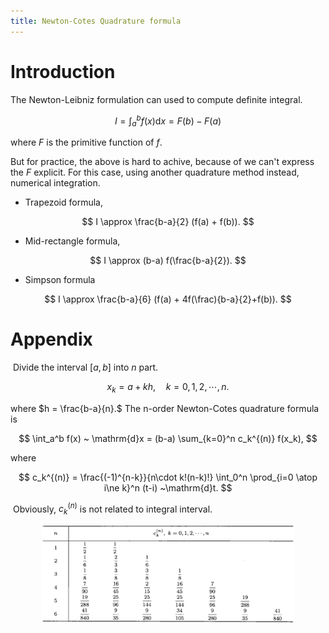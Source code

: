 ```yaml
---
title: Newton-Cotes Quadrature formula
---
```


# Introduction

The Newton-Leibniz formulation can used to compute definite integral.

$$
I = \int_a^b f(x) \mathrm{d}x = F(b) - F(a)
$$

where $F$ is the primitive function of $f$.

But for practice, the above is hard to achive, because of 
we can't express the $F$ explicit.
For this case, using another quadrature method instead, 
numerical integration.

- Trapezoid formula, 

$$
I \approx \frac{b-a}{2} (f(a) + f(b)).
$$

- Mid-rectangle formula,

$$
I \approx (b-a) f(\frac{b-a}{2}).
$$

- Simpson formula

$$
I \approx \frac{b-a}{6} (f(a) + 4f(\frac){b-a}{2}+f(b)).
$$

# Appendix

​	Divide the interval $[a, b]$ into $n$ part.

$$
x_k = a+kh, \quad k=0,1,2, \cdots, n.
$$

where $h = \frac{b-a}{n}.$ The n-order Newton-Cotes quadrature formula is 

$$
\int_a^b f(x) ~ \mathrm{d}x = 
(b-a) \sum_{k=0}^n c_k^{(n)} f(x_k),
$$

where

$$
c_k^{(n)} = \frac{(-1)^{n-k}}{n\cdot k!(n-k)!}
\int_0^n \prod_{i=0 \atop i\ne k}^n (t-i) 
~\mathrm{d}t.
$$

​	Obviously,  $c_k^{(n)}$ is not related to integral interval.

<center class="half">
<img src="../pics/NewtonCotesCoefficient.png"  width="80%"/>
</center>